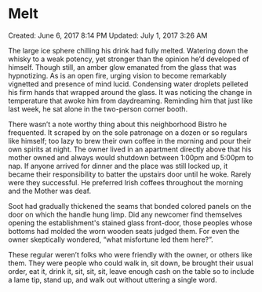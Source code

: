 # Melt

Created: June 6, 2017 8:14 PM
Updated: July 1, 2017 3:26 AM

The large ice sphere chilling his drink had fully melted. Watering down the whisky to a weak potency, yet stronger than the opinion he’d developed of himself. Though still, an amber glow emanated from the glass that was hypnotizing. As is an open fire, urging vision to become remarkably vignetted and presence of mind lucid. Condensing water droplets pelleted his firm hands that wrapped around the glass. It was noticing the change in temperature that awoke him from daydreaming. Reminding him that just like last week, he sat alone in the two-person corner booth.

There wasn’t a note worthy thing about this neighborhood Bistro he frequented. It scraped by on the sole patronage on a dozen or so regulars like himself; too lazy to brew their own coffee in the morning and pour their own spirits at night. The owner lived in an apartment directly above that his mother owned and always would shutdown between 1:00pm and 5:00pm to nap. If anyone arrived for dinner and the place was still locked up, it became their responsibility to batter the upstairs door until he woke. Rarely were they successful. He preferred Irish coffees throughout the morning and the Mother was deaf.

Soot had gradually thickened the seams that bonded colored panels on the door on which the handle hung limp. Did any newcomer find themselves opening the establishment's stained glass front-door, those peoples whose bottoms had molded the worn wooden seats judged them. For even the owner skeptically wondered, “what misfortune led them here?”.

These regular weren’t folks who were friendly with the owner, or others like them. They were people who could walk in, sit down, be brought their usual order, eat it, drink it, sit, sit, sit, leave enough cash on the table so to include a lame tip, stand up, and walk out without uttering a single word.